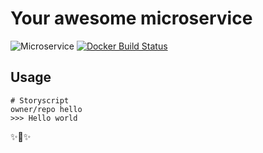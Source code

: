 # Your awesome microservice

![Microservice](https://img.shields.io/badge/microservice-ready-brightgreen.svg?style=for-the-badge)
[![Docker Build Status](https://img.shields.io/docker/build/microservices/awesome-noun.svg?style=for-the-badge)](https://hub.docker.com/r/OWNER/REPO/)

## Usage
```storyscript
# Storyscript
owner/repo hello
>>> Hello world
```

:sparkles::cake::sparkles:
